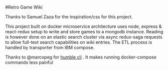 #Retro Game Wiki

Thanks to Samuel Zaza for the inspiration/css for this project.

This project built on docker microservice architecture uses node, express & react-redux setup to write and store games to a mongodb instance.
Reading is however done on an elastic search cluster via async redux-saga requests to allow full-text search capabilities on wiki entries. The ETL process is handled by transporter from IBM compose.

Thanks to @marcopeg for [humble cli](https://github.com/marcopeg/humble-cli) . It makes
running docker-compose commands less painful

